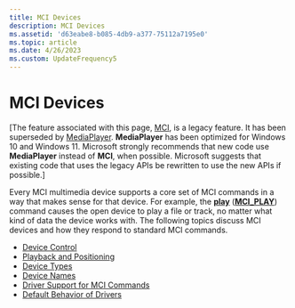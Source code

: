 ```yaml
---
title: MCI Devices
description: MCI Devices
ms.assetid: 'd63eabe8-b085-4db9-a377-75112a7195e0'
ms.topic: article
ms.date: 4/26/2023
ms.custom: UpdateFrequency5
---
```


# MCI Devices

\[The feature associated with this page, [MCI](/windows/win32/multimedia/mci), is a legacy feature. It has been superseded by [MediaPlayer](/uwp/api/Windows.Media.Playback.MediaPlayer). **MediaPlayer** has been optimized for Windows 10 and Windows 11. Microsoft strongly recommends that new code use **MediaPlayer** instead of **MCI**, when possible. Microsoft suggests that existing code that uses the legacy APIs be rewritten to use the new APIs if possible.\]

Every MCI multimedia device supports a core set of MCI commands in a way that makes sense for that device. For example, the [**play**](play.md) ([**MCI\_PLAY**](mci-play.md)) command causes the open device to play a file or track, no matter what kind of data the device works with. The following topics discuss MCI devices and how they respond to standard MCI commands.

-   [Device Control](device-control.md)
-   [Playback and Positioning](playback-and-positioning.md)
-   [Device Types](device-types.md)
-   [Device Names](device-names.md)
-   [Driver Support for MCI Commands](driver-support-for-mci-commands.md)
-   [Default Behavior of Drivers](default-behavior-of-drivers.md)

 

 




